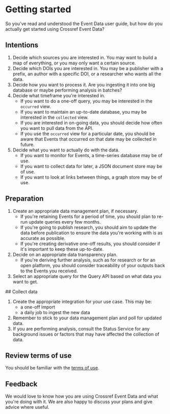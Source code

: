 # Getting started

So you've read and understood the Event Data user guide, but how do you actually get started using Crossref Event Data?

## Intentions

1. Decide which sources you are interested in. You may want to build a map of everything, or you may only want a certain source.
2. Decide which DOIs you are interested in. You may be a publisher with a prefix, an author with a specific DOI, or a researcher who wants all the data.
3. Decide how you want to process it. Are you ingesting it into one big database or maybe performing analysis in batches?
4. Decide what timeframe you're interested in.
    - If you want to do a one-off query, you may be interested in the `occurred` view.
    - If you want to maintain an up-to-date database, you may be interested in the `collected` view.
    - If you are interested in on-going data, you should decide how often you want to pull data from the API.
    - If you use the `occurred` view for a particular date, you should be aware that Events that occurred on that date may be collected in future.
3. Decide what you want to actually do with the data.
    - If you want to monitor for Events, a time-series database may be of use.
    - If you want to collect data for later, a JSON document store may be of use.
    - If you want to look at links between things, a graph store may be of use.

## Preparation

1. Create an appropriate data management plan, if necessary.
    - If you're retaining Events for a period of time, you should plan to re-run update queries every few months.
    - If you're going to publish research, you should aim to update the data before publication to ensure the data you're working with is as accurate as possible.
    - If you're creating derivative one-off results, you should consider if it's important to keep these up-to-date.
2. Decide on an appropriate data transparency plan.
    - If you're deriving further analysis, such as for research or for an open platform, you should consider traceability of your outputs back to the Events you received.
3. Select an appropriate query for the Query API based on what data you want to get.

## Collect data

1. Create the appropriate integration for your use case. This may be:
    - a one-off import
    - a daily job to ingest the new data
1. Remember to stick to your data management plan and poll for updated data.
2. If you are performing analysis, consult the Status Service for any background issues or factors that may have affected the collection of data.

## Review terms of use

You should be familiar with the [terms of use](https://www.crossref.org/services/event-data/terms/).

## Feedback

We would love to know how you are using Crossref Event Data and what you're doing with it. We are also happy to discuss your plans and give advice where useful.
